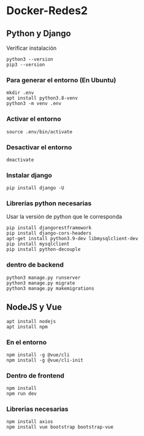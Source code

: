 # Docker-Redes2

## Python y Django

Verificar instalación
```
python3 --version
pip3 --version
```

### Para generar el entorno (En Ubuntu)
```
mkdir .env
apt install python3.8-venv
python3 -m venv .env
```
### Activar el entorno

```
source .env/bin/activate
```

### Desactivar el entorno
```
deactivate
```

### Instalar django
```
pip install django -U
```
### Librerías python necesarias
Usar la versión de python que le corresponda
```
pip install djangorestframework
pip install django-cors-headers
apt-get install python3.9-dev libmysqlclient-dev
pip install mysqlclient
pip install python-decouple
```

### dentro de backend
```
python3 manage.py runserver
python3 manage.py migrate
python3 manage.py makemigrations
```

## NodeJS y Vue

```
apt install nodejs
apt install npm
```
### En el entorno
```
npm install -g @vue/cli
npm install -g @vue/cli-init
```
### Dentro de frontend
```
npm install
npm run dev
```

### Librerias necesarias
```
npm install axios
npm install vue bootstrap bootstrap-vue
```